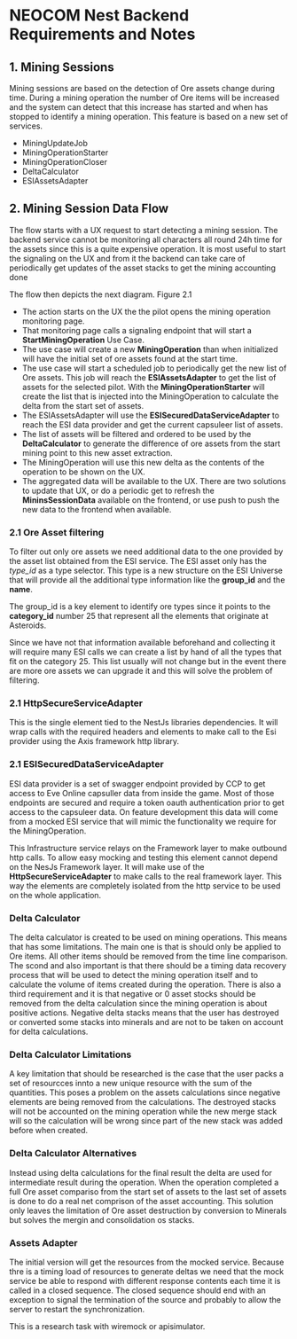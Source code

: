 # NEOCOM Nest Backend Requirements and Notes
## 1. Mining Sessions
Mining sessions are based on the detection of Ore assets change during time. During a mining operation the number of Ore items will be increased
and the system can detect that this increase has started and when has stopped to identify a mining operation.
This feature is based on a new set of services.
* MiningUpdateJob
* MiningOperationStarter
* MiningOperationCloser
* DeltaCalculator
* ESIAssetsAdapter

## 2. Mining Session Data Flow
The flow starts with a UX request to start detecting a mining session. The backend service cannot be monitoring all characters all round 24h time for the assets since this is a quite expensive operation. It is most useful to start the signaling on the UX and from it the backend can take care of periodically get updates of the asset stacks to get the mining accounting done

The flow then depicts the next diagram.
Figure 2.1
* The action starts on the UX the the pilot opens the mining operation monitoring page.
* That monitoring page calls a signaling endpoint that will start a **StartMiningOperation** Use Case.
* The use case will create a new **MiningOperation** than when initialized will have the initial set of ore assets found at the start time.
* The use case will start a scheduled job to periodically get the new list of Ore assets. This job will reach the **ESIAssetsAdapter** to get the list of assets for the selected pilot. With the **MiningOperationStarter** will create the list that is injected into the MiningOperation to calculate the delta from the start set of assets.
* The ESIAssetsAdapter will use the **ESISecuredDataServiceAdapter** to reach the ESI data provider and get the current capsuleer list of assets.
* The list of assets will be filtered and ordered to be used by the **DeltaCalculator** to generate the difference of ore assets from the start mining point to this new asset extraction.
* The MiningOperation will use this new delta as the contents of the operation to be shown on the UX.
* The aggregated data will be available to the UX. There are two solutions to update that UX, or do a periodic get to refresh the **MininsSessionData** available on the frontend, or use push to push the new data to the frontend when available.

### 2.1 Ore Asset filtering
To filter out only ore assets we need additional data to the one provided by the asset list obtained from the ESI service. The ESI asset only has the *type_id* as a type selector. This type is a new structure on the ESI Universe that will provide all the additional type information like the **group_id** and the **name**.

The group_id is a key element to identify ore types since it points to the **category_id** number 25 that represent all the elements that originate at Asteroids.

Since we have not that information available beforehand and collecting it will require many ESI calls we can create a list by hand of all the types that fit on the category 25. This list usually will not change but in the event there are more ore assets we can upgrade it and this will solve the problem of filtering.

### 2.1 HttpSecureServiceAdapter
This is the single element tied to the NestJs libraries dependencies. It will wrap calls with the required headers and elements to make call to the Esi provider using the Axis framework http library.

### 2.1 ESISecuredDataServiceAdapter
ESI data provider is a set of swagger endpoint provided by CCP to get access to Eve Online capsuller data from inside the game. Most of those endpoints are secured and require a token oauth authentication prior to get access to the capsuleer data.
On feature development this data will come from a mocked ESI service that will mimic the functionality we require for the MiningOperation.

This Infrastructure service relays on the Framework layer to make outbound http calls. To allow easy mocking and testing this element cannot depend on the NesJs Framework layer. It will make use of the **HttpSecureServiceAdapter** to make calls to the real framework layer. This way the elements are completely isolated from the http service to be used on the whole application.

### Delta Calculator
The delta calculator is created to be used on mining operations. This means that has some limitations. The main one is that is should only
be applied to Ore items. All other items should be removed from the time line comparison. The scond and also important is that there should
be a timing data recovery process that will be used to detect the mining operation itself and to calculate the volume of items
created during the operation.
There is also a third requirement and it is that negative or 0 asset stocks should be removed from the delta calculation
since the mining operation is about positive actions. Negative delta stacks means that the user has destroyed or converted
some stacks into minerals and are not to be taken on account for delta calculations.

### Delta Calculator Limitations
A key limitation that should be researched is the case that the user packs a set of resourcces innto a new unique resource with
the sum of the quantities. This poses a problem on the assets calculations since negative elements are being removed from the
calculations. The destroyed stacks will not be accounted on the mining operation while the new merge stack will so the calculation
will be wrong since part of the new stack was added before when created.

### Delta Calculator Alternatives
Instead using delta calculations for the final result the delta are used for intermediate
result during the operation. When the operation completed a full Ore asset compariso from the start set of assets to the last set of assets is done to do a real net comprison of the
asset accounting. This solution only leaves the limitation of Ore asset destruction
by conversion to Minerals but solves the mergin and consolidation os stacks.

### Assets Adapter
The initial version will get the resources from the mocked service. Because thre is a timing load of resources to generate deltas we need that the
mock service be able to respond with different response contents each time it is called in a closed sequence.
The closed sequence should end with an exception to signal the termination of the source and probably to allow
the server to restart the synchronization.

This is a research task with wiremock or apisimulator.
